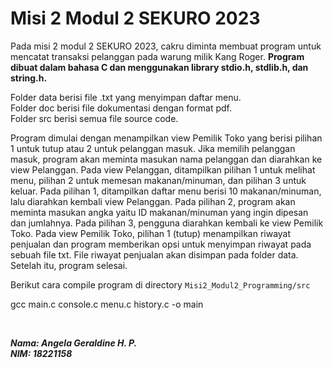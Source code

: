 # Misi 2 Modul 2 SEKURO 2023

Pada misi 2 modul 2 SEKURO 2023, cakru diminta membuat program untuk mencatat transaksi pelanggan pada warung milik Kang Roger. **Program dibuat dalam bahasa C dan menggunakan library stdio.h, stdlib.h, dan string.h.**

Folder data berisi file .txt yang menyimpan daftar menu.\
Folder doc berisi file dokumentasi dengan format pdf.\
Folder src berisi semua file source code.

Program dimulai dengan menampilkan view Pemilik Toko yang berisi pilihan 1 untuk tutup atau 2 untuk pelanggan masuk. Jika memilih pelanggan masuk, program akan meminta masukan nama pelanggan dan diarahkan ke view Pelanggan. Pada view Pelanggan, ditampilkan pilihan 1 untuk melihat menu, pilihan 2 untuk memesan makanan/minuman, dan pilihan 3 untuk keluar. Pada pilihan 1, ditampilkan daftar menu berisi 10 makanan/minuman, lalu diarahkan kembali view Pelanggan. Pada pilihan 2, program akan meminta masukan angka yaitu ID makanan/minuman yang ingin dipesan dan jumlahnya. Pada pilihan 3, pengguna diarahkan kembali ke view Pemilik Toko. Pada view Pemilik Toko, pilihan 1 (tutup) menampilkan riwayat penjualan dan program memberikan opsi untuk menyimpan riwayat pada sebuah file txt. File riwayat penjualan akan disimpan pada folder data. Setelah itu, program selesai.

Berikut cara compile program di directory 
``Misi2_Modul2_Programming/src``

gcc main.c console.c menu.c history.c -o main

<p>&nbsp;</p>

***Nama: Angela Geraldine H. P.***\
***NIM: 18221158***